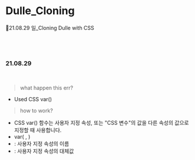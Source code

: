 # Dulle_Cloning

🦕21.08.29 일\_Cloning Dulle with CSS

</br>
</br>

##

### 21.08.29

<br/>

> what happen this err?

- Used CSS var()

> how to work?

- CSS var() 함수는 사용자 지정 속성, 또는 "CSS 변수"의 값을 다른 속성의 값으로 지정할 때 사용합니다.
- var( <custom-property-name>, <declaration-value>)
- <custom-property-name> : 사용자 지정 속성의 이름
- <declaration-value>: 사용자 지정 속성의 대체값

<!--
--예시--

:root {
  --main-bg-color: pink;
}

body {
background-color: var(--main-bg-color);
}
-->

